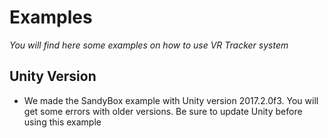 # Examples

*You will find here some examples on how to use VR Tracker system*

## Unity Version
* We made the SandyBox example with Unity version 2017.2.0f3. You will get some errors with older versions. Be sure to update Unity before using this example


